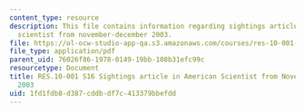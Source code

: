 ```yaml
---
content_type: resource
description: This file contains information regarding sightings article in american
  scientist from november-december 2003.
file: https://ol-ocw-studio-app-qa.s3.amazonaws.com/courses/res-10-001-making-science-and-engineering-pictures-a-practical-guide-to-presenting-your-work-spring-2016/1fd1fdb8d387cddbdf7c413379bbefdd_MITRES_10_001S16_NovDec03.pdf
file_type: application/pdf
parent_uid: 76026f86-1978-0149-19bb-108b31efc99c
resourcetype: Document
title: RES.10-001 S16 Sightings article in American Scientist from November-December
  2003
uid: 1fd1fdb8-d387-cddb-df7c-413379bbefdd
---
```

